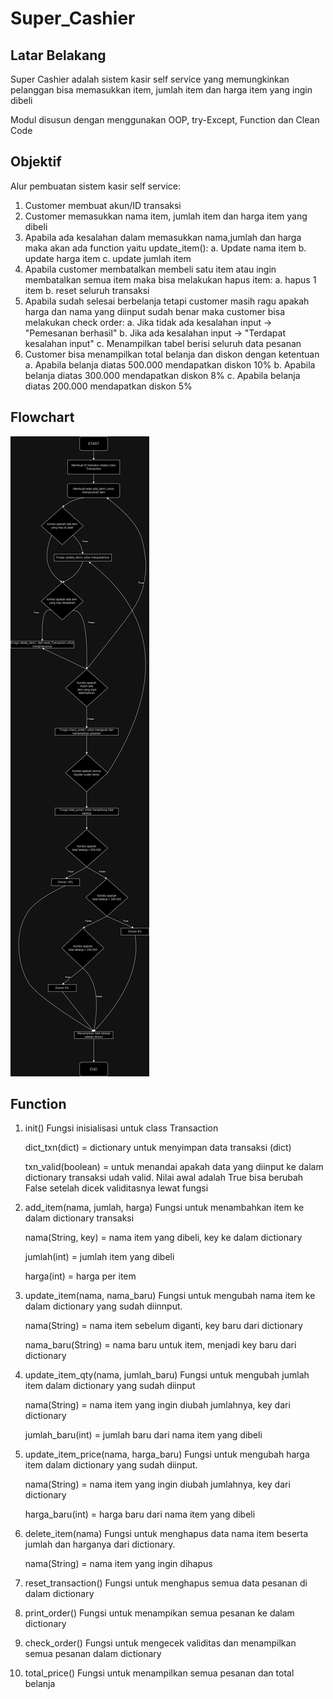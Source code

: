 # Super_Cashier
## Latar Belakang
Super Cashier adalah sistem kasir self service yang memungkinkan pelanggan bisa memasukkan item, jumlah item dan harga item yang ingin dibeli

Modul disusun dengan menggunakan OOP, try-Except, Function dan Clean Code

## Objektif
Alur pembuatan sistem kasir self service:

1. Customer membuat akun/ID transaksi
2. Customer memasukkan nama item, jumlah item dan harga item yang dibeli
3. Apabila ada kesalahan dalam memasukkan nama,jumlah dan harga maka akan ada function yaitu update_item():
   a. Update nama item
   b. update harga item
   c. update jumlah item
4. Apabila customer membatalkan membeli satu item atau ingin membatalkan semua item maka bisa melakukan hapus item:
   a. hapus 1 item
   b. reset seluruh transaksi
5. Apabila sudah selesai berbelanja tetapi customer masih ragu apakah harga dan nama yang diinput sudah benar maka customer bisa melakukan check order:
   a. Jika tidak ada kesalahan input -> "Pemesanan berhasil"
   b. Jika ada kesalahan input -> "Terdapat kesalahan input"
   c. Menampilkan tabel berisi seluruh data pesanan
6. Customer bisa menampilkan total belanja dan diskon dengan ketentuan
   a. Apabila belanja diatas 500.000 mendapatkan diskon 10%
   b. Apabila belanja diatas 300.000 mendapatkan diskon 8%
   c. Apabila belanja diatas 200.000 mendapatkan diskon 5%

## Flowchart

   ![Gambar Flowchart](/supercashier.jpg)

## Function
1. init()
   Fungsi inisialisasi untuk class Transaction
   
   dict_txn(dict) = dictionary untuk menyimpan data transaksi (dict)

   txn_valid(boolean) = untuk menandai apakah data yang diinput ke dalam dictionary transaksi udah valid. Nilai awal adalah True bisa berubah False setelah dicek validitasnya lewat fungsi

2. add_item(nama, jumlah, harga)
   Fungsi untuk menambahkan item ke dalam dictionary transaksi

   nama(String, key) =  nama item yang dibeli, key ke dalam dictionary

   jumlah(int) = jumlah item yang dibeli
   
   harga(int) = harga per item

3. update_item(nama, nama_baru)
   Fungsi untuk mengubah nama item ke dalam dictionary yang sudah diinnput.

   nama(String) = nama item sebelum diganti, key baru dari dictionary

   nama_baru(String) = nama baru untuk item, menjadi key baru dari dictionary

4. update_item_qty(nama, jumlah_baru)
   Fungsi untuk mengubah jumlah item dalam dictionary yang sudah diinput

   nama(String) = nama item yang ingin diubah jumlahnya, key dari dictionary

   jumlah_baru(int) = jumlah baru dari nama item yang dibeli

5. update_item_price(nama, harga_baru)
   Fungsi untuk mengubah harga item dalam dictionary yang sudah diinput.

   nama(String) = nama item yang ingin diubah jumlahnya, key dari dictionary

   harga_baru(int) = harga baru dari nama item yang dibeli

6. delete_item(nama)
   Fungsi untuk menghapus data nama item beserta jumlah dan harganya dari dictionary.

   nama(String) = nama item yang ingin dihapus

7. reset_transaction()
   Fungsi untuk menghapus semua data pesanan di dalam dictionary

8. print_order()
   Fungsi untuk menampikan semua pesanan ke dalam dictionary

9. check_order()
   Fungsi untuk mengecek validitas dan menampilkan semua pesanan dalam dictionary

10. total_price()
    Fungsi untuk menampilkan semua pesanan dan total belanja


